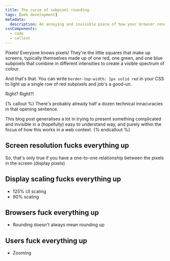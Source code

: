 ```yaml
---
title: The curse of subpixel rounding
tags: [web development]
metadata:
  description: An annoying and invisible piece of how your browser renders things.
cssComponents:
  - code
  - callout
---
```


Pixels! Everyone knows pixels! They're the little squares that make up screens, typically themselves made up of one red, one green, and one blue subpixels that combine in different intensities to create a visible spectrum of colour.

And that's that. You can write `border-top-width: 1px solid red` in your CSS to light up a single row of red subpixels and job's a good-un.

Right? Right?!

{% callout %}
There's probably already half a dozen technical innacuracies in that opening sentence.

This blog post generalises a lot in trying to present something complicated and invisible in a (hopefully) easy to understand way, and purely within the focus of how this works in a web context.
{% endcallout %}

## Screen resolution fucks everything up

So, that's only true if you have a one-to-one relationship between the pixels in the screen (display pixels)

## Display scaling fucks everything up

- 125% UI scaling
- 90% scaling

## Browsers fuck everything up

- Rounding doesn't always mean rounding up

## Users fuck everything up

- Zooming
